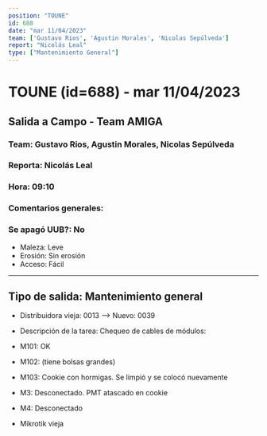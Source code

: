 ```yaml
---
position: "TOUNE"
id: 688
date: "mar 11/04/2023"
team: ['Gustavo Rios', 'Agustin Morales', 'Nicolas Sepúlveda']
report: "Nicolás Leal"
type: ["Mantenimiento General"]
---
```


# TOUNE (id=688) - mar 11/04/2023
## Salida a Campo - Team AMIGA
### Team: Gustavo Rios, Agustin Morales, Nicolas Sepúlveda
### Reporta: Nicolás Leal
### Hora: 09:10
### Comentarios generales: 
### Se apagó UUB?: No 
- Maleza: Leve
- Erosión: Sin erosión
- Acceso: Fácil
---------
## Tipo de salida: Mantenimiento general
   - Distribuidora vieja: 0013 --> Nuevo: 0039
   - Descripción de la tarea: Chequeo de cables de módulos:
- M101: OK
- M102:  (tiene bolsas grandes) 
- M103: Cookie con hormigas. Se limpió y se colocó nuevamente
- M3: Desconectado. PMT atascado en cookie
- M4: Desconectado

- Mikrotik vieja
